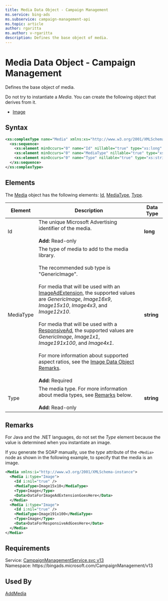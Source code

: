 ```yaml
---
title: Media Data Object - Campaign Management
ms.service: bing-ads
ms.subservice: campaign-management-api
ms.topic: article
author: rgaritta
ms.author: v-rgaritta
description: Defines the base object of media.
---
```

# Media Data Object - Campaign Management
Defines the base object of media.

Do not try to instantiate a *Media*. You can create the following object that derives from it.
- [Image](image.md)  

## Syntax
```xml
<xs:complexType name="Media" xmlns:xs="http://www.w3.org/2001/XMLSchema">
  <xs:sequence>
    <xs:element minOccurs="0" name="Id" nillable="true" type="xs:long" />
    <xs:element minOccurs="0" name="MediaType" nillable="true" type="xs:string" />
    <xs:element minOccurs="0" name="Type" nillable="true" type="xs:string" />
  </xs:sequence>
</xs:complexType>
```

## <a name="elements"></a>Elements

The [Media](media.md) object has the following elements: [Id](#id), [MediaType](#mediatype), [Type](#type).

|Element|Description|Data Type|
|-----------|---------------|-------------|
|<a name="id"></a>Id|The unique Microsoft Advertising identifier of the media.<br/><br/>**Add:** Read-only|**long**|
|<a name="mediatype"></a>MediaType|The type of media to add to the media library.<br/><br/>The recommended sub type is "GenericImage".<br/><br/>For media that will be used with an [ImageAdExtension](imageadextension.md), the supported values are *GenericImage*, *Image16x9*, *Image15x10*, *Image4x3*, and *Image12x10*.<br/><br/>For media that will be used with a [ResponsiveAd](responsivead.md), the supported values are *GenericImage*, *Image1x1*, *Image191x100*, and *Image4x1*.<br/><br/>For more information about supported aspect ratios, see the [Image Data Object Remarks](image.md#remarks).<br/><br/>**Add:** Required|**string**|
|<a name="type"></a>Type|The media type. For more information about media types, see [Remarks](#remarks) below.<br/><br/>**Add:** Read-only|**string**|

## <a name="remarks"></a>Remarks
For Java and the .NET languages, do not set the *Type* element because the value is determined when you instantiate an image.

If you generate the SOAP manually, use the *type* attribute of the `<Media>` node as shown in the following example, to specify that the media is an image.

```xml
<Media xmlns:i="http://www.w3.org/2001/XMLSchema-instance">
  <Media i:type="Image">
    <Id i:nil="true" />
    <MediaType>Image15x10</MediaType>
    <Type>Image</Type>
    <Data>DataForImageAdExtensionGoesHere</Data>
  </Media>
  <Media i:type="Image">
    <Id i:nil="true" />
    <MediaType>Image191x100</MediaType>
    <Type>Image</Type>
    <Data>DataForResponsiveAdGoesHere</Data>
  </Media>
</Media>
```

## Requirements
Service: [CampaignManagementService.svc v13](https://campaign.api.bingads.microsoft.com/Api/Advertiser/CampaignManagement/v13/CampaignManagementService.svc)  
Namespace: https\://bingads.microsoft.com/CampaignManagement/v13  

## Used By
[AddMedia](addmedia.md)  

